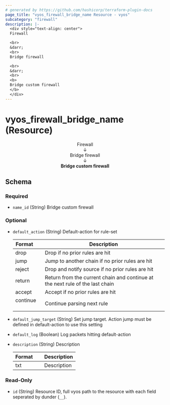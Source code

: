 ```yaml
---
# generated by https://github.com/hashicorp/terraform-plugin-docs
page_title: "vyos_firewall_bridge_name Resource - vyos"
subcategory: "firewall"
description: |-
  <div style="text-align: center">
  Firewall

  <br>
  &darr;
  <br>
  Bridge firewall

  <br>
  &darr;
  <br>
  <b>
  Bridge custom firewall
  </b>
  </div>
---
```


# vyos_firewall_bridge_name (Resource)

<div style="text-align: center">
Firewall

<br>
&darr;
<br>
Bridge firewall

<br>
&darr;
<br>
<b>
Bridge custom firewall
</b>
</div>



<!-- schema generated by tfplugindocs -->
## Schema

### Required

- `name_id` (String) Bridge custom firewall

### Optional

- `default_action` (String) Default-action for rule-set

    |  Format &emsp; | Description  |
    |----------|---------------|
    |  drop  &emsp; |  Drop if no prior rules are hit  |
    |  jump  &emsp; |  Jump to another chain if no prior rules are hit  |
    |  reject  &emsp; |  Drop and notify source if no prior rules are hit  |
    |  return  &emsp; |  Return from the current chain and continue at the next rule of the last chain  |
    |  accept  &emsp; |  Accept if no prior rules are hit  |
    |  continue  &emsp; |  Continue parsing next rule  |
- `default_jump_target` (String) Set jump target. Action jump must be defined in default-action to use this setting
- `default_log` (Boolean) Log packets hitting default-action
- `description` (String) Description

    |  Format &emsp; | Description  |
    |----------|---------------|
    |  txt  &emsp; |  Description  |

### Read-Only

- `id` (String) Resource ID, full vyos path to the resource with each field seperated by dunder (`__`).
